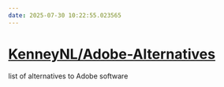 ```yaml
---
date: 2025-07-30 10:22:55.023565
---
```


# [KenneyNL/Adobe-Alternatives](https://github.com/KenneyNL/Adobe-Alternatives)

list of alternatives to Adobe software